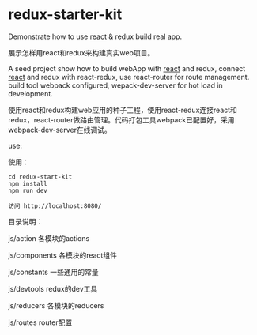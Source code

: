 # redux-starter-kit

Demonstrate how to use [react][] &amp; redux build real app. 

展示怎样用react和redux来构建真实web项目。

A seed project show how to build webApp with [react][] and redux, connect [react][] and redux with react-redux, use react-router for route management. build tool webpack configured, wepack-dev-server for hot load in development.

使用react和redux构建web应用的种子工程，使用react-redux连接react和redux，react-router做路由管理。代码打包工具webpack已配置好，采用webpack-dev-server在线调试。

use:

使用： 

    cd redux-start-kit  
    npm install  
    npm run dev  

    访问 http://localhost:8080/


目录说明：

js/action 各模块的actions

js/components 各模块的react组件

js/constants 一些通用的常量

js/devtools redux的dev工具

js/reducers 各模块的reducers

js/routes router配置

[react]: https://github.com/facebook/react
[redux]: https://github.com/reactjs/redux

